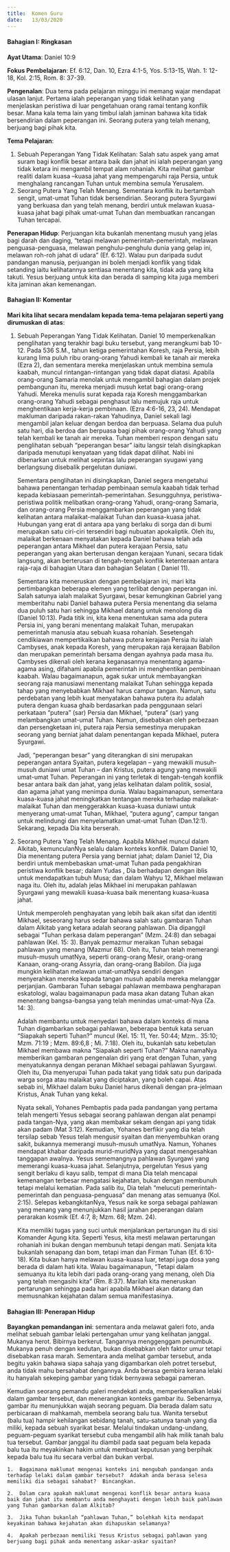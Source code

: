 ```yaml
---
title:  Komen Guru
date:   13/03/2020
---
```


#### Bahagian I:  Ringkasan

**Ayat Utama**:  Daniel 10:9

**Fokus Pembelajaran**:  Ef. 6:12, Dan. 10, Ezra 4:1-5, Yos. 5:13-15, Wah. 1: 12-18, Kol. 2:15, Rom. 8: 37-39.

**Pengenalan**:  Dua tema pada pelajaran minggu ini memang wajar mendapat ulasan lanjut.  Pertama ialah peperangan yang tidak kelihatan yang menjelaskan peristiwa di luar pengetahuan orang ramai tentang konflik besar.  Mana kala tema lain yang timbul ialah jaminan bahawa kita tidak bersendirian dalam peperangan ini.  Seorang putera yang telah menang, berjuang bagi pihak kita.

**Tema Pelajaran**:

1. Sebuah Peperangan Yang Tidak Kelihatan: Salah satu aspek yang amat suram bagi konflik besar antara baik dan jahat ini ialah peperangan yang tidak ketara ini mengambil tempat alam rohaniah.  Kita melihat gambar realiti dalam kuasa –kuasa jahat yang mempengaruhi raja Persia, untuk menghalang rancangan Tuhan untuk membina semula Yerusalem.
2.  Seorang Putera Yang Telah Menang.  Sementara konflik itu bertambah sengit, umat-umat Tuhan tidak bersendirian.  Seorang putera Syurgawi yang berkuasa dan yang telah menang, berdiri untuk melawan kuasa-kuasa jahat bagi pihak umat-umat Tuhan dan membuatkan rancangan Tuhan tercapai.

**Penerapan Hidup**:  Perjuangan kita bukanlah menentang musuh yang jelas bagi darah dan daging, “tetapi melawan pemerintah-pemerintah, melawan penguasa-penguasa, melawan penghulu-penghulu dunia yang gelap ini, melawan roh-roh jahat di udara” (Ef. 6:12).  Walau pun daripada sudut pandangan manusia, perjuangan ini boleh menjadi konflik yang tidak setanding iaitu kelihatannya sentiasa menentang kita, tidak ada yang kita takuti.  Yesus berjuang untuk kita dan berada di samping kita juga memberi kita jaminan akan kemenangan.

#### Bahagian II:  Komentar

**Mari kita lihat secara mendalam kepada tema-tema pelajaran seperti yang dirumuskan di atas**:

1.  Sebuah Peperangan Yang Tidak Kelihatan.  Daniel 10 memperkenalkan penglihatan yang terakhir bagi buku tersebut, yang merangkumi bab 10-12.   Pada 536 S.M., tahun ketiga pemerintahan Koresh, raja Persia, lebih kurang lima puluh ribu orang-orang Yahudi kembali ke tanah air mereka (Ezra 2), dan sementara mereka menjelaskan untuk membina semula kaabah, muncul rintangan-rintangan yang tidak dapat diatasi.  Apabila orang-orang Samaria menolak untuk mengambil bahagian dalam projek pembangunan itu, mereka menjadi musuh ketat bagi orang-orang Yahudi.  Mereka menulis surat kepada raja Koresh menggambarkan orang-orang Yahudi sebagai penghasut lalu memujuk raja untuk menghentikaan kerja-kerja pembinaan. (Ezra 4:6-16, 23, 24).  Mendapat makluman daripada rakan-rakan Yahudinya, Daniel sekali lagi mengambil jalan keluar dengan berdoa dan berpuasa.  Selama dua puluh satu hari, dia berdoa dan berpuasa bagi pihak orang-orang Yahudi yang telah kembali ke tanah air mereka.  Tuhan memberi respon dengan satu penglihatan sebuah “peperangan besar” iaitu langsir telah disingkapkan daripada menutupi kenyataan yang tidak dapat dilihat.  Nabi ini dibenarkan untuk melihat sepintas lalu peperangan syugawi yang berlangsung disebalik pergelutan duniawi.

    Sementara penglihatan ini disingkapkan, Daniel segera mengetahui bahawa penentangan terhadap pembinaan semula kaabah tidak terhad kepada kebiasaan pemerintah-pemerintahan.  Sesungguhnya, peristiwa-peristiwa politik melibatkan orang-orang Yahudi, orang-orang Samaria, dan orang-orang Persia menggambarkan peperangan yang tidak kelihatan antara malaikat-malaikat Tuhan dan kuasa-kuasa jahat. Hubungan yang erat di antara apa yang berlaku di sorga dan di bumi merupakan satu ciri-ciri tersendiri bagi nubuatan apokaliptik.  Oleh itu, malaikat berkenaan menyatakan kepada Daniel bahawa telah ada peperangan antara Mikhael dan putera kerajaan Persia, satu peperangan yang akan berterusan dengan kerajaan Yunani, secara tidak langsung, akan berterusan di tengah-tengah konflik ketenteraan antara raja-raja di bahagian Utara dan bahagian Selatan ( Daniel 11).

    Sementara kita meneruskan dengan pembelajaran ini, mari kita pertimbangkan beberapa elemen yang terlibat dengan peperangan ini.  Salah satunya ialah malaikat Syurgawi, besar kemungkinan Gabriel yang memberitahu nabi Daniel bahawa putera Persia menentang dia selama dua puluh satu hari sehingga Mikhael datang untuk menolong dia (Daniel 10:13).  Pada titik ini, kita kena menentukan sama ada putera Persia ini, yang berani menentang malakait Tuhan, merupakan pemerintah manusia atau sebuah kuasa rohaniah.  Sesetengah cendikiawan mempertikaikan bahawa putera kerajaan Persia itu ialah Cambyses, anak kepada Koresh, yang merupakan raja kerajaan Babilon dan merupakan pemerintah bersama dengan ayahnya pada masa itu.  Cambyses dikenali oleh kerana keganasannya menentang agama-agama asing, difahami apabila pemerintah ini menghentikan pembinaan kaabah.  Walau bagaimanapun, agak sukar untuk membayangkan seorang raja manusiawi menentang malaikat Tuhan sehingga kepada tahap yang menyebabkan Mikhael harus campur tangan. Namun, satu perdebatan yang lebih kuat menyatakan bahawa putera itu adalah putera dengan kuasa ghaib berdasarkan pada penggunaan selari perkataan “putera” (sar) Persia dan Mikhael, “putera” (sar) yang  melambangkan umat-umat Tuhan. Namun,  disebabkan oleh perbezaan dan persengketaan ini, putera raja Persia semestinya merupakan seorang yang berniat jahat dalam penentangan kepada Mikhael, putera Syurgawi.

    Jadi, “peperangan besar” yang diterangkan di sini merupakan peperangan antara Syaitan, putera kegelapan – yang mewakili musuh-musuh duniawi umat Tuhan – dan Kristus, putera agung yang mewakili umat-umat Tuhan.  Peperangan ini yang terletak di tengah-tengah konflik besar antara baik dan jahat, yang jelas kelihatan dalam politik, sosial, dan agama jahat yang menimpa dunia.  Walau bagaimanapun, sementara kuasa-kuasa jahat meningkatkan tentangan mereka terhadap malaikat-malaikat Tuhan dan menggerakkan kuasa-kuasa duniawi untuk menyerang umat-umat Tuhan, Mikhael, “putera agung”, campur tangan untuk melindungi dan menyelamatkan umat-umat Tuhan (Dan.12:1).  Sekarang, kepada Dia kita berserah.

2.  Seorang Putera Yang Telah Menang.  Apabila Mikhael muncul dalam Alkitab, kemunculanNya selalu dalam konteks konflik.  Dalam Daniel 10, Dia menentang putera Persia yang berniat jahat; dalam Daniel 12, Dia berdiri untuk membebaskan  umat-umat Tuhan pada pengakhiran peristiwa konflik besar;  dalam Yudas , Dia berhadapan dengan iblis untuk mendapatkan tubuh Musa;   dan dalam Wahyu 12, Mikhael melawan naga itu.  Oleh itu, adalah jelas Mikhael ini merupakan pahlawan Syurgawi yang mewakili kuasa-kuasa baik menentang kuasa-kuasa jahat.

    Untuk memperoleh penghayatan yang lebih baik akan sifat dan identiti Mikhael, seseorang harus sedar bahawa salah satu gambaran Tuhan dalam Alkitab  yang ketara adalah seorang pahlawan.  Dia dipanggil sebagai “Tuhan perkasa dalam peperangan” (Mzm. 24:8) dan sebagai pahlawan (Kel. 15: 3).  Banyak pemazmur meraikan Tuhan sebagai pahlawan yang menang (Mazmur 68).  Oleh itu, Tuhan telah memerangi musuh-musuh umatNya, seperti orang-orang Mesir, orang-orang Kanaan, orang-orang Assyria, dan orang-orang Babilon.  Dia juga mungkin kelihatan melawan umat-umatNya sendiri dengan menyerahkan mereka kepada tangan musuh apabila mereka melanggar perjanjian.  Gambaran Tuhan sebagai pahlawan membawa pengharapan eskatologi, walau bagaimanapun pada masa akan datang Tuhan akan menentang bangsa-bangsa yang telah menindas umat-umat-Nya (Za. 14: 3).

    Adalah membantu untuk menyedari bahawa dalam konteks di mana Tuhan digambarkan sebagai pahlawan, beberapa bentuk kata seruan “Siapakah seperti Tuhan?” muncul (Kel. 15: 11, Yer. 50:44; Mzm.. 35:10; Mzm. 71:19 ; Mzm. 89:6,8 ; Mi. 7:18).  Oleh itu, bukanlah satu kebetulan Mikhael membawa makna “Siapakah seperti Tuhan?”  Makna namaNya memberikan gambaran pengenalan diri yang erat dengan Tuhan, yang menyatukannya dengan peranan Mikhael sebagai pahlawan Syurgawi.  Oleh itu, Dia menyerupai Tuhan pada takat yang tidak satu pun daripada warga sorga atau malaikat yang diciptakan, yang boleh capai. Atas sebab ini, Mikhael dalam buku Daniel harus dikenali dengan pra-jelmaan Kristus, Anak Tuhan yang kekal.

    Nyata sekali, Yohanes Pembaptis pada pada pandangan yang pertama telah mengerti Yesus sebagai seorang pahlawan dengan alat penampi pada tangan-Nya, yang akan membakar sekam dengan api yang tidak akan padam (Mat 3:12).  Kemudian, Yohanes berfikir yang dia telah tersilap sebab Yesus telah mengusir syaitan dan menyembuhkan orang sakit, bukannya memerangi musuh-musuh umatNya.  Namun, Yohanes mendapat khabar daripada murid-muridNya yang dapat mengesahkan tanggapan awalnya.  Yesus sememangnya pahlawan Syurgawi yang memerangi kuasa-kuasa jahat. Selanjutnya, pergelutan Yesus yang sengit berlaku di kayu salib, tempat di mana Dia telah mencapai kemenangan terbesar mengatasi kejahatan, bukan dengan membunuh tetapi melalui kematian.  Pada salib itu, Dia telah “melucuti pemerintah-pemerintah dan penguasa-penguasa” dan menang atas semuanya (Kol. 2:15).  Selepas kebangkitanNya, Yesus naik ke sorga sebagai pahlawan yang menang yang menunjukkan hasil jarahan peperangan dalam perarakan kosmik (Ef. 4:7, 8; Mzm. 68; Mzm. 24).

    Kita memiliki tugas yang suci untuk menjalankan pertarungan itu di sisi Komander Agung kita.  Seperti Yesus, kita mesti melawan pertarungan rohaniah ini bukan dengan membunuh tetapi dengan mati.  Senjata kita bukanlah senapang dan bom, tetapi iman dan Firman Tuhan (Ef. 6:10-18).  Kita bukan hanya melawan kuasa-kuasa luar, tetapi juga dosa yang berada di dalam hati kita.  Walau bagaimanapun, “Tetapi dalam semuanya itu kita lebih dari pada orang-orang yang menang, oleh Dia yang telah mengasihi kita” (Rm. 8:37).  Marilah kita meneruskan pertarungan sehingga pada hari apabila Mikhael akan datang dan memusnahkan kejahatan dalam semua manifestasinya.

#### Bahagian III:  Penerapan Hidup 

**Bayangkan pemandangan ini**:  sementara anda melawat galeri foto, anda melihat sebuah gambar  lelaki pertengahan umur yang kelihatan janggal.  Mukanya herot. Bibirnya berkerut.  Tangannya menggenggam penumbuk.  Mukanya penuh dengan kedutan, bukan disebabkan oleh faktor umur tetapi disebabkan rasa marah.  Sementara anda melihat gambar tersebut, anda begitu yakin bahawa siapa sahaja yang digambarkan oleh potret tersebut, anda tidak mahu bersahabat dengannya. Anda berasa gembira kerana lelaki itu hanyalah sekeping gambar yang tidak bernyawa sebagai pameran.

Kemudian seorang pemandu galeri mendekati anda, memperkenalkan lelaki dalam gambar tersebut, dan menerangkan konteks gambar itu.  Sebenarnya, gambar itu menunjukkan wajah seorang peguam.  Dia berada dalam satu perbicaraan di mahkamah, membela seorang balu tua.  Wanita tersebut (balu tua) hampir kehilangan sebidang tanah, satu-satunya tanah yang dia miliki, kepada sebuah syarikat besar. Melalui tindakan undang-undang, peguam-peguam syarikat tersebut cuba mengambil alih hak milik tanah balu tua tersebut.  Gambar janggal itu diambil pada saat peguam bela kepada balu tua itu meyakinkan hakim untuk membuat keputusan yang berpihak kepada balu tua itu secara verbal dan bukan verbal.

`1.  Bagaimana maklumat mengenai konteks ini mengubah pandangan anda terhadap lelaki dalam gambar tersebut?  Adakah anda berasa selesa memiliki dia sebagai sahabat?  Bincangkan.`

`2.  Dalam cara apakah maklumat mengenai konflik besar antara kuasa baik dan jahat itu membantu anda menghayati dengan lebih baik pahlawan yang Tuhan gambarkan dalam Alkitab?`

`3.  Jika Tuhan bukanlah “pahlawan Tuhan,” bolehkah kita mendapat keyakinan bahawa kejahatan akan dihapuskan selamanya?`

`4.  Apakah perbezaan memiliki Yesus Kristus sebagai pahlawan yang berjuang bagi pihak anda menentang askar-askar syaitan?`